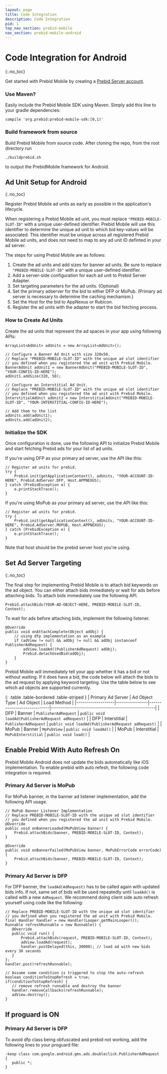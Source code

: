 ```yaml
---
layout: page
title: Code Integration
description: Code Integration
pid: 1
top_nav_section: prebid-mobile
nav_section: prebid-mobile-android
---
```


<div class="bs-docs-section" markdown="1">

# Code Integration for Android

{:.no_toc}

Get started with Prebid Mobile by creating a [Prebid Server account]({{site.github.url}}/prebid-mobile/prebid-mobile-pbs.html).

### Use Maven?

Easily include the Prebid Mobile SDK using Maven. Simply add this line to your gradle dependencies:

```
compile 'org.prebid:prebid-mobile-sdk:[0,1)'
```

### Build framework from source

Build Prebid Mobile from source code. After cloning the repo, from the root directory run

```
./buildprebid.sh
```

to output the PrebidMobile framework for Android.

## Ad Unit Setup for Android
{:.no_toc}

Register Prebid Mobile ad units as early as possible in the application's lifecycle.  

When registering a Prebid Mobile ad unit, you must replace `"PREBID-MOBILE-SLOT-ID"` with a unique user-defined identifier.  Prebid Mobile will use this identifier to determine the unique ad unit to which bid key-values will be associated.  This identifier must be unique across all registered Prebid Mobile ad units, and does not need to map to any ad unit ID definted in your ad server.

The steps for using Prebid Mobile are as follows:

1. Create the ad units and add sizes for banner ad units.  Be sure to replace `"PREBID-MOBILE-SLOT-ID"` with a unique user-defined identifier.
2. Add a server-side configuration for each ad unit to Prebid Server Adapter.
3. Set targeting parameters for the ad units. (Optional)
4. Set the primary adserver for the bid to either DFP or MoPub. (Primary ad server is necessary to determine the caching mechanism.)
5. Set the Host for the bid to AppNexus or Rubicon.
6. Register the ad units with the adapter to start the bid fetching process.

### How to Create Ad Units

Create the ad units that represent the ad spaces in your app using following APIs:

```
ArrayList<AdUnit> adUnits = new ArrayList<AdUnit>();

// Configure a Banner Ad Unit with size 320x50.
// Replace "PREBID-MOBILE-SLOT-ID" with the unique ad slot identifier
// you defined when you registered the ad unit with Prebid Mobile.
BannerAdUnit adUnit1 = new BannerAdUnit("PREBID-MOBILE-SLOT-ID", "YOUR-CONFIG-ID-HERE");
adUnit1.addSize(320, 50);

// Configure an Interstitial Ad Unit.
// Replace "PREBID-MOBILE-SLOT-ID" with the unique ad slot identifier
// you defined when you registered the ad unit with Prebid Mobile.
InterstitialAdUnit adUnit2 = new InterstitialAdUnit("PREBID-MOBILE-SLOT-ID", "YOUR-INTERSTITIAL-CONFIG-ID-HERE");

// Add them to the list
adUnits.add(adUnit1);
adUnits.add(adUnit2);

```

### Initialize the SDK

Once configuration is done, use the following API to initialize Prebid Mobile and start fetching Prebid ads for your list of ad units.

If you're using DFP as your primary ad server, use the API like this:
```
// Register ad units for prebid.
try {
    Prebid.init(getApplicationContext(), adUnits, "YOUR-ACCOUNT-ID-HERE", Prebid.AdServer.DFP, Host.APPNEXUS);
} catch (PrebidException e) {
    e.printStackTrace();
}
```
If you're using MoPub as your primary ad server, use the API like this:
```
// Register ad units for prebid.
try {
    Prebid.init(getApplicationContext(), adUnits, "YOUR-ACCOUNT-ID-HERE", Prebid.AdServer.MOPUB, Host.APPNEXUS);
} catch (PrebidException e) {
    e.printStackTrace();
}
```
Note that host should be the prebid server host you're using.

## Set Ad Server Targeting
{:.no_toc}

The final step for implementing Prebid Mobile is to attach bid keywords on the ad object. You can either attach bids immediately or wait for ads before attaching bids. To attach bids immediately use the following API.

```
Prebid.attachBids(YOUR-AD-OBJECT-HERE, PREBID-MOBILE-SLOT-ID, Context);
```

To wait for ads before attaching bids, implement the following listener.

```
@Override
public void onAttachComplete(Object adObj) {
	// using dfp implementation as an example
    if (adView != null && adObj != null && adObj instanceof PublisherAdRequest) {
        adView.loadAd((PublisherAdRequest) adObj);
        Prebid.detachUsedBid(adObj);
    }
}
```

Prebid Mobile will immediately tell your app whether it has a bid or not without waiting. If it does have a bid, the code below will attach the bids to the ad request by applying keyword targeting. Use the table below to see which ad objects are supported currently.

{: .table .table-bordered .table-striped }
| Primary Ad Server | Ad Object Type | Ad Object                  | Load Method                                        |
|-------------------|----------------|----------------------------|----------------------------------------------------|
| DFP               | Banner         | `PublisherAdRequest`       | `public void loadAd(PublisherAdRequest adRequest)` |
| DFP               | Interstitial   | `PublisherAdRequest`       | `public void loadAd(PublisherAdRequest adRequest)` |
| MoPub             | Banner         | `MoPubView`                | `public void loadAd()`                             |
| MoPub             | Interstitial   | `MoPubInterstitial`        | `public void load()`                               |

## Enable Prebid With Auto Refresh On
Prebid Mobile Android does not update the bids automatically like iOS implementation. To enable prebid with auto refesh, the following code integration is required.

### Primary Ad Server is MoPub
For MoPub banner, in the banner ad listener implementation, add the following API usage.
```
// MoPub Banner Listener Implementation
// Replace PREBID-MOBILE-SLOT-ID with the unique ad slot identifier
// you defined when you registered the ad unit with Prebid Mobile.
@Override
public void onBannerLoaded(MoPubView banner) {
    Prebid.attachBids(banner, PREBID-MOBILE-SLOT-ID, Context);
}

@Override
public void onBannerFailed(MoPubView banner, MoPubErrorCode errorCode) {
    Prebid.attachBids(banner, PREBID-MOBILE-SLOT-ID, Context);
}
 ```

### Primary Ad Server is DFP
For DFP banner, the `loadAd(AdRequest)` has to be called again with updated bids info. If not, same set of bids will be used repeatedly until `loadAd()` is called with a new `AdRequest`. We recommend doing client side auto refresh yourself using code like the following:
 ```
// Replace PREBID-MOBILE-SLOT-ID with the unique ad slot identifier
// you defined when you registered the ad unit with Prebid Mobile.
final Handler handler = new Handler(Looper.getMainLooper());
Runnable refreshRunnable = new Runnable() {
    @Override
    public void run() {
        Prebid.attachBids(request, PREBID-MOBILE-SLOT-ID, Context);
        adView.loadAd(request);
        handler.postDelayed(this, 30000); // load ad with new bids every 30 seconds
    }
};
handler.post(refreshRunnable);

// Assume some condition is triggered to stop the auto-refresh
boolean conditionToStopRefresh = true;
if(conditionToStopRefresh) {
    // remove refresh runnable and destroy the banner
    handler.removeCallbacks(refreshRunnable);
    adView.destroy();
}
 ```

## If proguard is ON

### Primary Ad Server is DFP
To avoid dfp class being obfuscated and prebid not working, add the following lines to your proguard file:
```
-keep class com.google.android.gms.ads.doubleclick.PublisherAdRequest {
   public *;
}
```


</div>
